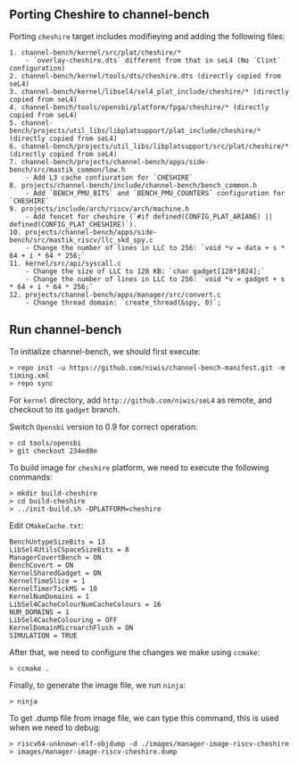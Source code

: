 ## Porting Cheshire to channel-bench
Porting `cheshire` target includes modifieying and adding the following files:
```
1. channel-bench/kernel/src/plat/cheshire/*
    - `overlay-cheshire.dts` different from that in seL4 (No `Clint` configuration)
2. channel-bench/kernel/tools/dts/cheshire.dts (directly copied from seL4)
3. channel-bench/kernel/libsel4/sel4_plat_include/cheshire/* (directly copied from seL4)
4. channel-bench/tools/opensbi/platform/fpga/cheshire/* (directly copied from seL4)
5. channel-bench/projects/util_libs/libplatsupport/plat_include/cheshire/* (directly copied from seL4)
6. channel-bench/projects/util_libs/libplatsupport/src/plat/cheshire/* (directly copied from seL4)
7. channel-bench/projects/channel-bench/apps/side-bench/src/mastik_common/low.h
    - Add L3 cache confiuration for `CHESHIRE`
8. projects/channel-bench/include/channel-bench/bench_common.h
    - Add `BENCH_PMU_BITS` and `BENCH_PMU_COUNTERS` configuration for `CHESHIRE`
9. projects/include/arch/riscv/arch/machine.h
    - Add fencet for cheshire (`#if defined(CONFIG_PLAT_ARIANE) || defined(CONFIG_PLAT_CHESHIRE)`).
10. projects/channel-bench/apps/side-bench/src/mastik_riscv/llc_skd_spy.c
    - Change the number of lines in LLC to 256: `void *v = data + s * 64 + i * 64 * 256;`
11. kernel/src/api/syscall.c
    - Change the size of LLC to 128 KB: `char gadget[128*1024];`
    - Change the number of lines in LLC to 256: `void *v = gadget + s * 64 + i * 64 * 256;`
12. projects/channel-bench/apps/manager/src/convert.c
    - Change thread domain: `create_thread(&spy, 0)`;
```


## Run channel-bench
To initialize channel-bench, we should first execute:
```
> repo init -u https://github.com/niwis/channel-bench-manifest.git -m timing.xml
> repo sync
```

For `kernel` directory, add `http://github.com/niwis/seL4` as remote, and checkout to its `gadget` branch.

Switch `Opensbi` version to 0.9 for correct operation:
```
> cd tools/opensbi
> git checkout 234ed8e
```

To build image for `cheshire` platform, we need to execute the following commands:
```
> mkdir build-cheshire
> cd build-cheshire
> ../init-build.sh -DPLATFORM=cheshire
```

Edit `CMakeCache.txt`:
```
BenchUntypeSizeBits = 13
LibSel4UtilsCSpaceSizeBits = 8
ManagerCovertBench = ON
BenchCovert = ON
KernelSharedGadget = ON
KernelTimeSlice = 1
KernelTimerTickMS = 10
KernelNumDomains = 1
LibSel4CacheColourNumCacheColours = 16
NUM_DOMAINS = 1
LibSel4CacheColouring = OFF
KernelDomainMicroarchFlush = ON
SIMULATION = TRUE
```

After that, we need to configure the changes we make using `ccmake`:
```
> ccmake . 
```

Finally, to generate the image file, we run `ninja`:
```
> ninja
```

To get .dump file from image file, we can type this command, this is used when we need to debug:
```
> riscv64-unknown-elf-objdump -d ./images/manager-image-riscv-cheshire > images/manager-image-riscv-cheshire.dump
```